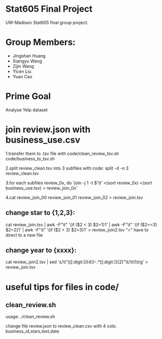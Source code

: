 # Stat605 Final Project
UW-Madison Stat605 final group project.

# Group Members:

* Jingshan Huang
* Xiangyu Wang
* Zijin Wang
* Yicen Liu
* Yuan Cao

# Prime Goal

Analyse Yelp dataset

# join review.json with business_use.csv

  1.transfer them to .tsv file with code/clean_review_tsv.sh code/business_to_tsv.sh

  2.split review_clean.tsv into 3 subfiles with code: split -d -n 3 review_clean.tsv

  3.for each subfiles review_0x, do 'join -j 1 -t $'\t' <(sort review_0x) <(sort business_use.tsv) > review_join_0x'

  4.cat review_join_00 review_join_01 review_join_02 > review_join.tsv

## change star to {1,2,3}:

cat review_join.tsv | awk -F"\t" '{if ($2 < 3) $2=1}1' | awk -F"\t" '{if ($2==3) $2=2}1' | awk -F"\t" '{if ($2 > 3) $2=3}1' > review_join2.tsv
 ">" have to direct to a new file

## change year to {xxxx}:
cat review_join2.tsv | sed 's/\t"\([[:digit:]]\{4\}\)-.*[[:digit:]]\{2\}"\t/\t\1\t/g' > review_join.tsv


# useful tips for files in code/

## clean_review.sh

usage: ./clean_review.sh

change file review.json to review_clean.csv with 4 cols: business_id,stars,text,date
